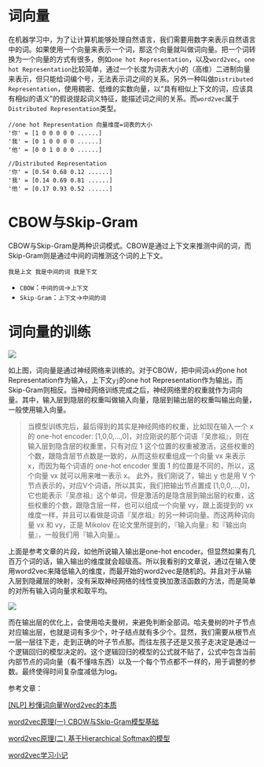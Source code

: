 # 词向量

在机器学习中，为了让计算机能够处理自然语言，我们需要用数字来表示自然语言中的词。如果使用一个向量来表示一个词，那这个向量就叫做词向量。把一个词转换为一个向量的方式有很多，例如`one hot Representation`，以及`word2vec`。`one hot Representation`比较简单，通过一个长度为词表大小的（高维）二进制向量来表示，但只能给词编个号，无法表示词之间的关系。另外一种叫做`Distributed Representation`，使用稠密、低维的实数向量，以“具有相似上下文的词，应该具有相似的语义”的假说提起词义特征，能描述词之间的关系。而`word2vec`属于`Distributed Representation`类型。

```
//one hot Representation 向量维度=词表的大小
'你' = [1 0 0 0 0 0 ......]
'我' = [0 1 0 0 0 0 ......]
'他' = [0 0 1 0 0 0 ......]

//Distributed Representation
'你' = [0.54 0.68 0.12 ......]
'我' = [0.14 0.69 0.81 ......]
'他' = [0.17 0.93 0.52 ......]
```

# CBOW与Skip-Gram

CBOW与Skip-Gram是两种识词模式。CBOW是通过上下文来推测中间的词，而Skip-Gram则是通过中间的词推测这个词的上下文。

`我是上文 我是中间的词 我是下文`

+ `CBOW`：`中间的词`→`上下文`
+ `Skip-Gram`：`上下文`→`中间的词`

# 词向量的训练

![](https://pic4.zhimg.com/v2-a1a73c063b32036429fbd8f1ef59034b_r.jpg)

如上图，词向量是通过神经网络来训练的。对于CBOW，把中间词`xk`的one hot Representation作为输入，上下文`yj`的one hot Representation作为输出，而Skip-Gram则相反。当神经网络训练完成之后，神经网络里的权重就作为词向量。其中，输入层到隐层的权重叫做输入向量，隐层到输出层的权重叫输出向量，一般使用输入向量。

> 当模型训练完后，最后得到的其实是神经网络的权重，比如现在输入一个 x 的 one-hot encoder: [1,0,0,…,0]，对应刚说的那个词语『吴彦祖』，则在输入层到隐含层的权重里，只有对应 1 这个位置的权重被激活，这些权重的个数，跟隐含层节点数是一致的，从而这些权重组成一个向量 vx 来表示x，而因为每个词语的 one-hot encoder 里面 1 的位置是不同的，所以，这个向量 vx 就可以用来唯一表示 x。
> 此外，我们刚说了，输出 y 也是用 V 个节点表示的，对应V个词语，所以其实，我们把输出节点置成 [1,0,0,…,0]，它也能表示『吴彦祖』这个单词，但是激活的是隐含层到输出层的权重，这些权重的个数，跟隐含层一样，也可以组成一个向量 vy，跟上面提到的 vx 维度一样，并且可以看做是词语『吴彦祖』的另一种词向量。而这两种词向量 vx 和 vy，正是 Mikolov 在论文里所提到的，『输入向量』和『输出向量』，一般我们用『输入向量』。

上面是参考文章的片段，如他所说输入输出是one-hot encoder。但显然如果有几百万个词的话，输入输出的维度就会超级高。所以我看别的文章说，通过在输入使用word2vec来降低输入的维度，而最开始的word2vec是随机的。并且对于从输入层到隐藏层的映射，没有采取神经网络的线性变换加激活函数的方法，而是简单的对所有输入词向量求和取平均。

![](https://images2017.cnblogs.com/blog/1042406/201707/1042406-20170727105752968-819608237.png)

而在输出层的优化上，会使用哈夫曼树，来避免判断全部词。哈夫曼树的叶子节点对应输出层，也就是词有多少个，叶子结点就有多少个。显然，我们需要从根节点一层一层往下走，走到正确的叶子节点那。而往左孩子还是又孩子走决定是通过一个逻辑回归的模型决定的。这个逻辑回归的模型的公式就不贴了，公式中包含当前内部节点的词向量（看不懂啥东西）以及一个每个节点都不一样的，用于调整的参数。最终使得时间复杂度减低为log。

参考文章：

[[NLP] 秒懂词向量Word2vec的本质](https://zhuanlan.zhihu.com/p/26306795)

[word2vec原理(一) CBOW与Skip-Gram模型基础](http://www.cnblogs.com/pinard/p/7160330.html)

[word2vec原理(二) 基于Hierarchical Softmax的模型](http://www.cnblogs.com/pinard/p/7243513.html)

[word2vec学习小记](https://www.jianshu.com/p/418f27df3968)